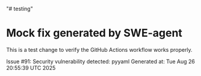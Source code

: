 "# testing" 
# Mock fix generated by SWE-agent
This is a test change to verify the GitHub Actions workflow works properly.

Issue #91: Security vulnerability detected: pyyaml
Generated at: Tue Aug 26 20:55:39 UTC 2025
